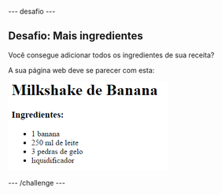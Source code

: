 \--- desafio \---

## Desafio: Mais ingredientes

Você consegue adicionar todos os ingredientes de sua receita?

A sua página web deve se parecer com esta:

![screenshot](images/recipe-more-ingredients.png)

\--- /challenge \---